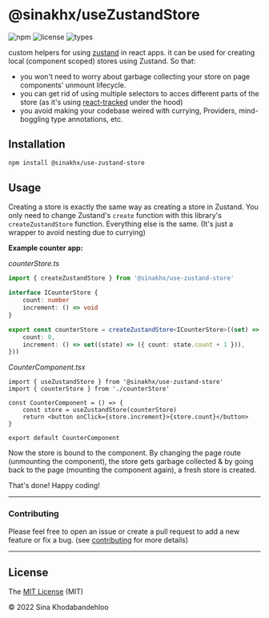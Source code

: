 # **@sinakhx/useZustandStore**
![npm](https://img.shields.io/npm/v/@sinakhx/use-zustand-store?color=%23b8860b&style=flat-square)
![license](https://img.shields.io/npm/l/@sinakhx/use-zustand-store?color=red&style=flat-square)
![types](https://img.shields.io/npm/types/@sinakhx/use-zustand-store?style=flat-square)

custom helpers for using [zustand](https://github.com/pmndrs/zustand) in react apps.
it can be used for creating local (component scoped) stores using Zustand. So that:
- you won't need to worry about garbage collecting your store on page components' unmount lifecycle.
- you can get rid of using multiple selectors to acces different parts of the store (as it's using [react-tracked](https://github.com/dai-shi/react-tracked) under the hood)
- you avoid making your codebase weired with currying, Providers, mind-boggling type annotations, etc.

## Installation
```bash
npm install @sinakhx/use-zustand-store
```

## Usage

Creating a store is exactly the same way as creating a store in Zustand. You only need to change Zustand's `create` function with this library's `createZustandStore` function. Everything else is the same. (It's just a wrapper to avoid nesting due to currying)

**Example counter app:**

*counterStore.ts*
```ts
import { createZustandStore } from '@sinakhx/use-zustand-store'

interface ICounterStore {
    count: number
    increment: () => void
}

export const counterStore = createZustandStore<ICounterStore>((set) => ({
    count: 0,
    increment: () => set((state) => ({ count: state.count + 1 })),
}))

```

*CounterComponent.tsx*
```tsx
import { useZustandStore } from '@sinakhx/use-zustand-store'
import { counterStore } from './counterStore'

const CounterComponent = () => {
    const store = useZustandStore(counterStore)
    return <button onClick={store.increment}>{store.count}</button>
}

export default CounterComponent
```

Now the store is bound to the component. By changing the page route (unmounting the component), the store gets garbage collected & by going back to the page (mounting the component again), a fresh store is created.

That's done! Happy coding!
<!--
____________________________________
### **Want More Examples?**
see the [tests folder][tests-url] for more detailed examples.
-->
____________________________________
### **Contributing**
Please feel free to open an issue or create a pull request to add a new feature or fix a bug. (see [contributing][contribution-url] for more details)

____________________________________

## **License**

The [MIT License][license-url] (MIT)

&copy; 2022 Sina Khodabandehloo

[tests-url]: https://github.com/Sinakhx/use-zustand-store/tree/main/__tests__/
[contribution-url]:  https://github.com/Sinakhx/use-zustand-store/blob/main/CONTRIBUTING.md
[changelog-url]:  https://github.com/Sinakhx/use-zustand-store/blob/main/CHANGELOG.md
[license-url]:  https://github.com/Sinakhx/use-zustand-store/blob/main/LICENSE
